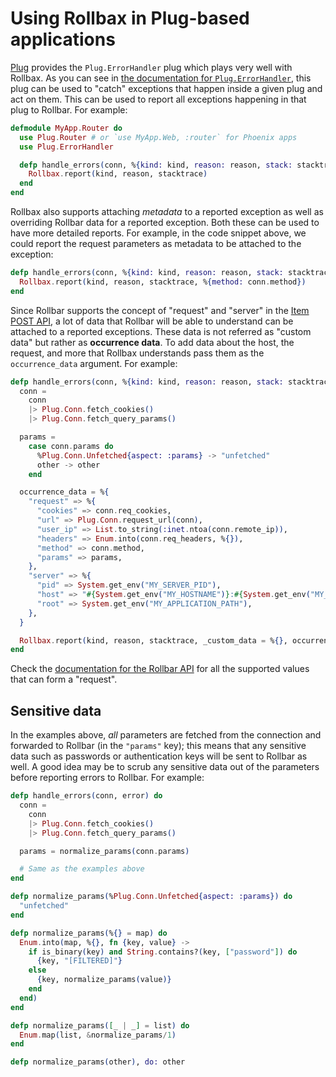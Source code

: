 # Using Rollbax in Plug-based applications

[Plug](https://github.com/elixir-lang/plug) provides the `Plug.ErrorHandler` plug which plays very well with Rollbax. As you can see in [the documentation for `Plug.ErrorHandler`](https://hexdocs.pm/plug/Plug.ErrorHandler.html), this plug can be used to "catch" exceptions that happen inside a given plug and act on them. This can be used to report all exceptions happening in that plug to Rollbar. For example:

```elixir
defmodule MyApp.Router do
  use Plug.Router # or `use MyApp.Web, :router` for Phoenix apps
  use Plug.ErrorHandler

  defp handle_errors(conn, %{kind: kind, reason: reason, stack: stacktrace}) do
    Rollbax.report(kind, reason, stacktrace)
  end
end
```

Rollbax also supports attaching *metadata* to a reported exception as well as overriding Rollbar data for a reported exception. Both these can be used to have more detailed reports. For example, in the code snippet above, we could report the request parameters as metadata to be attached to the exception:

```elixir
defp handle_errors(conn, %{kind: kind, reason: reason, stack: stacktrace}) do
  Rollbax.report(kind, reason, stacktrace, %{method: conn.method})
end
```

Since Rollbar supports the concept of "request" and "server" in the [Item POST API](https://rollbar.com/docs/api/items_post/), a lot of data that Rollbar will be able to understand can be attached to a reported exceptions. These data is not referred as "custom data" but rather as **occurrence data**. To add data about the host, the request, and more that Rollbax understands pass them as the `occurrence_data` argument. For example:

```elixir
defp handle_errors(conn, %{kind: kind, reason: reason, stack: stacktrace}) do
  conn =
    conn
    |> Plug.Conn.fetch_cookies()
    |> Plug.Conn.fetch_query_params()

  params =
    case conn.params do
      %Plug.Conn.Unfetched{aspect: :params} -> "unfetched"
      other -> other
    end

  occurrence_data = %{
    "request" => %{
      "cookies" => conn.req_cookies,
      "url" => Plug.Conn.request_url(conn),
      "user_ip" => List.to_string(:inet.ntoa(conn.remote_ip)),
      "headers" => Enum.into(conn.req_headers, %{}),
      "method" => conn.method,
      "params" => params,
    },
    "server" => %{
      "pid" => System.get_env("MY_SERVER_PID"),
      "host" => "#{System.get_env("MY_HOSTNAME")}:#{System.get_env("MY_PORT")}",
      "root" => System.get_env("MY_APPLICATION_PATH"),
    },
  }

  Rollbax.report(kind, reason, stacktrace, _custom_data = %{}, occurrence_data)
end
```

Check the [documentation for the Rollbar API](https://rollbar.com/docs/api/items_post/) for all the supported values that can form a "request".

## Sensitive data

In the examples above, *all* parameters are fetched from the connection and forwarded to Rollbar (in the `"params"` key); this means that any sensitive data such as passwords or authentication keys will be sent to Rollbar as well. A good idea may be to scrub any sensitive data out of the parameters before reporting errors to Rollbar. For example:

```elixir
defp handle_errors(conn, error) do
  conn =
    conn
    |> Plug.Conn.fetch_cookies()
    |> Plug.Conn.fetch_query_params()

  params = normalize_params(conn.params)

  # Same as the examples above
end

defp normalize_params(%Plug.Conn.Unfetched{aspect: :params}) do
  "unfetched"
end

defp normalize_params(%{} = map) do
  Enum.into(map, %{}, fn {key, value} ->
    if is_binary(key) and String.contains?(key, ["password"]) do
      {key, "[FILTERED]"}
    else
      {key, normalize_params(value)}
    end
  end)
end

defp normalize_params([_ | _] = list) do
  Enum.map(list, &normalize_params/1)
end

defp normalize_params(other), do: other
```
